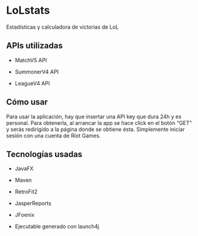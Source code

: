 # LoLstats

Estadísticas y calculadora de victorias de LoL

## APIs utilizadas

- MatchV5 API

- SummonerV4 API

- LeagueV4 API

## Cómo usar

Para usar la aplicación, hay que insertar una API key que dura 24h y es personal. Para obtenerla, al arrancar la app se hace click en el botón "GET" y serás redirigido a la página donde se obtiene ésta. Simplemente iniciar sesión con una cuenta de Riot Games.



## Tecnologías usadas

* JavaFX

* Maven

* RetroFit2

* JasperReports

* JFoenix

* Ejecutable generado con launch4j
